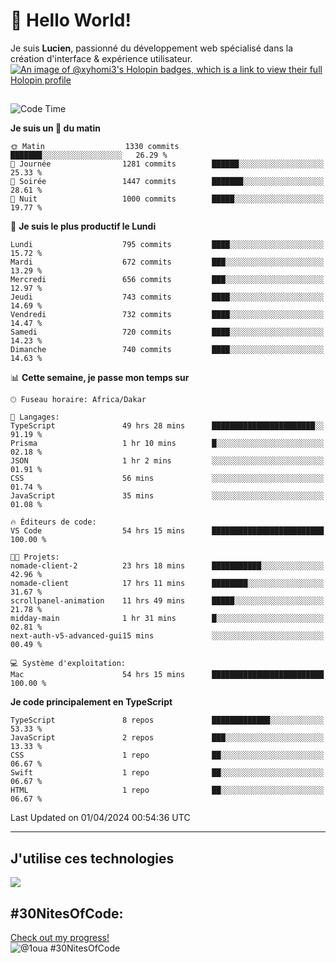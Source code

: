# 👋 Hello World!

Je suis **Lucien**, passionné du développement web spécialisé dans la création d'interface & expérience utilisateur.
[![An image of @xyhomi3's Holopin badges, which is a link to view their full Holopin profile](https://holopin.me/xyhomi3)](https://holopin.io/@xyhomi3)

##

<!--START_SECTION:waka-->
![Code Time](http://img.shields.io/badge/Code%20Time-796%20hrs-blue)

**Je suis un 🐤 du matin** 

```text
🌞 Matin                  1330 commits        ███████░░░░░░░░░░░░░░░░░░   26.29 % 
🌆 Journée                1281 commits        ██████░░░░░░░░░░░░░░░░░░░   25.33 % 
🌃 Soirée                 1447 commits        ███████░░░░░░░░░░░░░░░░░░   28.61 % 
🌙 Nuit                   1000 commits        █████░░░░░░░░░░░░░░░░░░░░   19.77 % 
```
📅 **Je suis le plus productif le Lundi** 

```text
Lundi                    795 commits         ████░░░░░░░░░░░░░░░░░░░░░   15.72 % 
Mardi                    672 commits         ███░░░░░░░░░░░░░░░░░░░░░░   13.29 % 
Mercredi                 656 commits         ███░░░░░░░░░░░░░░░░░░░░░░   12.97 % 
Jeudi                    743 commits         ████░░░░░░░░░░░░░░░░░░░░░   14.69 % 
Vendredi                 732 commits         ████░░░░░░░░░░░░░░░░░░░░░   14.47 % 
Samedi                   720 commits         ████░░░░░░░░░░░░░░░░░░░░░   14.23 % 
Dimanche                 740 commits         ████░░░░░░░░░░░░░░░░░░░░░   14.63 % 
```


📊 **Cette semaine, je passe mon temps sur** 

```text
🕑︎ Fuseau horaire: Africa/Dakar

💬 Langages: 
TypeScript               49 hrs 28 mins      ███████████████████████░░   91.19 % 
Prisma                   1 hr 10 mins        █░░░░░░░░░░░░░░░░░░░░░░░░   02.18 % 
JSON                     1 hr 2 mins         ░░░░░░░░░░░░░░░░░░░░░░░░░   01.91 % 
CSS                      56 mins             ░░░░░░░░░░░░░░░░░░░░░░░░░   01.74 % 
JavaScript               35 mins             ░░░░░░░░░░░░░░░░░░░░░░░░░   01.08 % 

🔥 Éditeurs de code: 
VS Code                  54 hrs 15 mins      █████████████████████████   100.00 % 

🐱‍💻 Projets: 
nomade-client-2          23 hrs 18 mins      ███████████░░░░░░░░░░░░░░   42.96 % 
nomade-client            17 hrs 11 mins      ████████░░░░░░░░░░░░░░░░░   31.67 % 
scrollpanel-animation    11 hrs 49 mins      █████░░░░░░░░░░░░░░░░░░░░   21.78 % 
midday-main              1 hr 31 mins        █░░░░░░░░░░░░░░░░░░░░░░░░   02.81 % 
next-auth-v5-advanced-gui15 mins             ░░░░░░░░░░░░░░░░░░░░░░░░░   00.49 % 

💻 Système d'exploitation: 
Mac                      54 hrs 15 mins      █████████████████████████   100.00 % 
```

**Je code principalement en TypeScript** 

```text
TypeScript               8 repos             █████████████░░░░░░░░░░░░   53.33 % 
JavaScript               2 repos             ███░░░░░░░░░░░░░░░░░░░░░░   13.33 % 
CSS                      1 repo              ██░░░░░░░░░░░░░░░░░░░░░░░   06.67 % 
Swift                    1 repo              ██░░░░░░░░░░░░░░░░░░░░░░░   06.67 % 
HTML                     1 repo              ██░░░░░░░░░░░░░░░░░░░░░░░   06.67 % 
```




 Last Updated on 01/04/2024 00:54:36 UTC
<!--END_SECTION:waka-->
---

## J'utilise ces technologies

<p align="left">
  <a href="https://skillicons.dev">
    <img src="https://skillicons.dev/icons?i=ts,js,md,scss,tailwind,react,redux,docker,express,astro,vite,nextjs,vercel,figma,ableton" />
  </a>
</p>

## #30NitesOfCode:
  [Check out my progress!](https://www.codedex.io/@1oua/30-nites-of-code)  
  ![@1oua #30NitesOfCode](https://www.codedex.io/api/petStatus?user=1oua)
